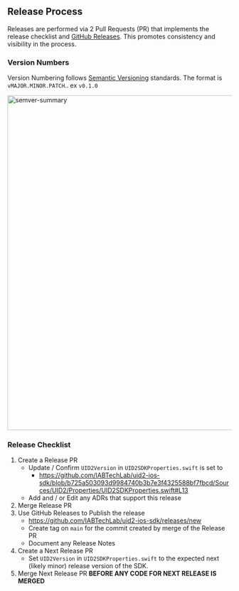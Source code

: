 ## Release Process

Releases are performed via 2 Pull Requests (PR) that implements the release checklist and [GitHub Releases](https://docs.github.com/en/repositories/releasing-projects-on-github/managing-releases-in-a-repository).  This promotes consistency and visibility in the process.

### Version Numbers

Version Numbering follows [Semantic Versioning](https://semver.org) standards.  The format is `vMAJOR.MINOR.PATCH`.. ex `v0.1.0`

<img width="753" alt="semver-summary" src="https://user-images.githubusercontent.com/989928/230925438-ac6ac422-6358-4e96-9536-e3f8fc935317.png">

### Release Checklist

1. Create a Release PR
    * Update / Confirm `UID2Version` in `UID2SDKProperties.swift` is set to 
      * https://github.com/IABTechLab/uid2-ios-sdk/blob/b725a503093d9984740b3b7e3f4325588bf7fbcd/Sources/UID2/Properties/UID2SDKProperties.swift#L13
    * Add and / or Edit any ADRs that support this release
2. Merge Release PR
3. Use GitHub Releases to Publish the release
    * https://github.com/IABTechLab/uid2-ios-sdk/releases/new
    * Create tag on `main` for the commit created by merge of the Release PR
    * Document any Release Notes
4. Create a Next Release PR
    * Set `UID2Version` in `UID2SDKProperties.swift` to the expected next (likely minor) release version of the SDK.
5. Merge Next Release PR **BEFORE ANY CODE FOR NEXT RELEASE IS MERGED**
